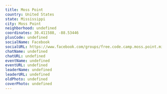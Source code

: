 ```yaml
---
title: Moss Point
country: United States
state: Mississippi
city: Moss Point
neighborhood: undefined
coordinates: 30.411588, -88.53446
plusCode: undefined
socialName: Facebook
socialURL: https://www.facebook.com/groups/free.code.camp.moss.point.mississippi
chatName: undefined
chatURL: undefined
eventName: undefined
eventURL: undefined
leaderName: undefined
leaderURL: undefined
oldPhoto: undefined
coverPhoto: undefined
---
```

